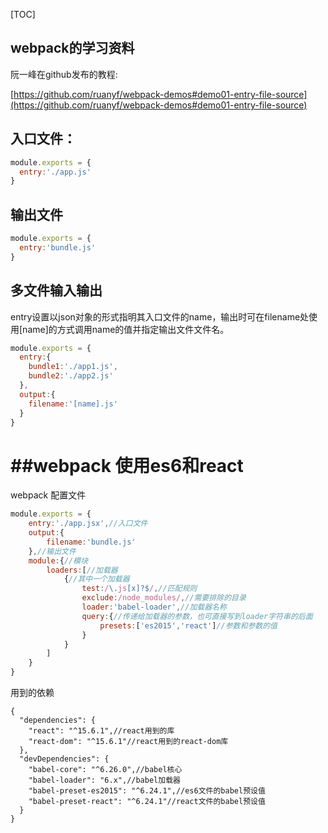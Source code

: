 [TOC]

## webpack的学习资料

阮一峰在github发布的教程:

[https://github.com/ruanyf/webpack-demos#demo01-entry-file-source](https://github.com/ruanyf/webpack-demos#demo01-entry-file-source)

## 入口文件：

```javascript
module.exports = {
  entry:'./app.js'
}
```

## 输出文件

```javascript
module.exports = {
  entry:'bundle.js'
}
```

## 多文件输入输出

entry设置以json对象的形式指明其入口文件的name，输出时可在filename处使用[name]的方式调用name的值并指定输出文件文件名。

```javascript
module.exports = {
  entry:{
    bundle1:'./app1.js',
    bundle2:'./app2.js'
  },
  output:{
    filename:'[name].js'
  }
}
```

# ##webpack 使用es6和react

webpack 配置文件

```javascript
module.exports = {
    entry:'./app.jsx',//入口文件
    output:{
        filename:'bundle.js'
    },//输出文件
    module:{//模块
        loaders:[//加载器
            {//其中一个加载器
                test:/\.js[x]?$/,//匹配规则
                exclude:/node_modules/,//需要排除的目录
                loader:'babel-loader',//加载器名称
                query:{//传递给加载器的参数，也可直接写到loader字符串的后面
                    presets:['es2015','react']//参数和参数的值
                }
            }
        ]
    }
}
```

用到的依赖

```
{
  "dependencies": {
    "react": "^15.6.1",//react用到的库
    "react-dom": "^15.6.1"//react用到的react-dom库
  },
  "devDependencies": {
    "babel-core": "^6.26.0",//babel核心
    "babel-loader": "6.x",//babel加载器
    "babel-preset-es2015": "^6.24.1",//es6文件的babel预设值
    "babel-preset-react": "^6.24.1"//react文件的babel预设值
  }
}
```

